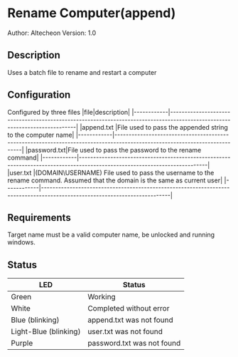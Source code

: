 # Rename Computer(append)

Author: Altecheon
Version: 1.0

## Description

Uses a batch file to rename and restart a computer

## Configuration

Configured by three files
|file|description|
|------------|---------------------------------------------------------------------------------------------------------------------------|
|append.txt  |File used to pass the appended string to the computer name|
|------------|---------------------------------------------------------------------------------------------------------------------------|
|password.txt|File used to pass the password to the rename command|
|------------|---------------------------------------------------------------------------------------------------------------------------|
|user.txt    |(DOMAIN\USERNAME) File used to pass the username to the rename command. Assumed that the domain is the same as current user|
|------------|---------------------------------------------------------------------------------------------------------------------------|
## Requirements

Target name must be a valid computer name, be unlocked and running windows.

## Status

| LED              		| Status                   	 |
| --------------------- | -------------------------- |
| Green           		| Working                  	 |
| White           		| Completed without error  	 |
| Blue (blinking)  		| append.txt was not found 	 |
| Light-Blue (blinking) | user.txt was not found  	 |
| Purple           		| password.txt was not found |


